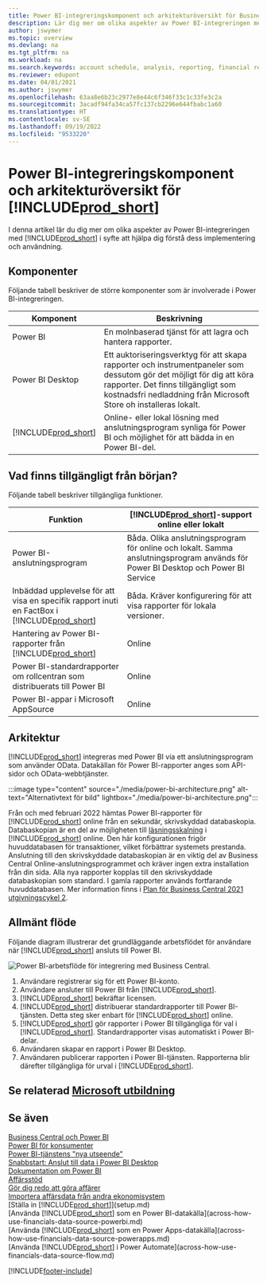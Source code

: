 ```yaml
---
title: Power BI-integreringskomponent och arkitekturöversikt för Business Central| Microsoft Docs
description: Lär dig mer om olika aspekter av Power BI-integreringen med Business Central.
author: jswymer
ms.topic: overview
ms.devlang: na
ms.tgt_pltfrm: na
ms.workload: na
ms.search.keywords: account schedule, analysis, reporting, financial report, business intelligence, KPI
ms.reviewer: edupont
ms.date: 04/01/2021
ms.author: jswymer
ms.openlocfilehash: 63aa8e6b23c2977e8e44c6f346f33c1c33fe3c2a
ms.sourcegitcommit: 3acadf94fa34ca57fc137cb2296e644fbabc1a60
ms.translationtype: HT
ms.contentlocale: sv-SE
ms.lasthandoff: 09/19/2022
ms.locfileid: "9533220"
---
```

# <a name="power-bi-integration-component-and-architecture-overview-for-includeprodshortincludesprodshortmd" /><a name="power-bi-integration-component-and-architecture-overview-for-prod_short"></a>Power BI-integreringskomponent och arkitekturöversikt för [!INCLUDE[prod_short](includes/prod_short.md)]

I denna artikel lär du dig mer om olika aspekter av Power BI-integreringen med [!INCLUDE[prod_short](includes/prod_short.md)] i syfte att hjälpa dig förstå dess implementering och användning.

## <a name="components" /><a name="components"></a>Komponenter

Följande tabell beskriver de större komponenter som är involverade i Power BI-integreringen.

|Komponent|Beskrivning|
|---------|-----------|
|Power BI|En molnbaserad tjänst för att lagra och hantera rapporter.|
|Power BI Desktop|Ett auktoriseringsverktyg för att skapa rapporter och instrumentpaneler som dessutom gör det möjligt för dig att köra rapporter. Det finns tillgängligt som kostnadsfri nedladdning från Microsoft Store oh installeras lokalt.|
|[!INCLUDE[prod_short](includes/prod_short.md)]|Online- eller lokal lösning med anslutningsprogram synliga för Power BI och möjlighet för att bädda in en Power BI-del.|

## <a name="whats-available-from-the-start" /><a name="whats-available-from-the-start"></a>Vad finns tillgängligt från början?

Följande tabell beskriver tillgängliga funktioner.

|Funktion|[!INCLUDE[prod_short](includes/prod_short.md)]-support online eller lokalt|
|-------|---------------------|
|Power BI-anslutningsprogram|Båda. Olika anslutningsprogram för online och lokalt. Samma anslutningsprogram används för Power BI Desktop och Power BI Service |
|Inbäddad upplevelse för att visa en specifik rapport inuti en FactBox i [!INCLUDE[prod_short](includes/prod_short.md)]|Båda. Kräver konfigurering för att visa rapporter för lokala versioner.|
|Hantering av Power BI-rapporter från [!INCLUDE[prod_short](includes/prod_short.md)]|Online|
|Power BI-standardrapporter om rollcentran som distribuerats till Power BI|Online|
|Power BI-appar i Microsoft AppSource|Online|

## <a name="architecture" /><a name="architecture"></a>Arkitektur

[!INCLUDE[prod_short](includes/prod_short.md)] integreras med Power BI via ett anslutningsprogram som använder OData. Datakällan för Power BI-rapporter anges som API-sidor och OData-webbtjänster.

:::image type="content" source="./media/power-bi-architecture.png" alt-text="Alternativtext för bild" lightbox="./media/power-bi-architecture.png":::

Från och med februari 2022 hämtas Power BI-rapporter för [!INCLUDE[prod_short](includes/prod_short.md)] online från en sekundär, skrivskyddad databaskopia. Databaskopian är en del av möjligheten till [läsningsskalning](/dynamics365/business-central/dev-itpro/administration/database-read-scale-out-overview) i [!INCLUDE[prod_short](includes/prod_short.md)] online. Den här konfigurationen frigör huvuddatabasen för transaktioner, vilket förbättrar systemets prestanda. Anslutning till den skrivskyddade databaskopian är en viktig del av Business Central Online-anslutningsprogrammet och kräver ingen extra installation från din sida. Alla nya rapporter kopplas till den skrivskyddade databaskopian som standard. I gamla rapporter används fortfarande huvuddatabasen. Mer information finns i [Plan för Business Central 2021 utgivningscykel 2](/dynamics365-release-plan/2021wave2/smb/dynamics365-business-central/use-secondary-read-only-database-power-bi-reporting).

## <a name="general-flow" /><a name="general-flow"></a>Allmänt flöde

Följande diagram illustrerar det grundläggande arbetsflödet för användare när [!INCLUDE[prod_short](includes/prod_short.md)] ansluts till Power BI.

![Power BI-arbetsflöde för integrering med Business Central.](./media/power-bi-flow.png)

1. Användare registrerar sig för ett Power BI-konto.
2. Användare ansluter till Power BI från [!INCLUDE[prod_short](includes/prod_short.md)].
3. [!INCLUDE[prod_short](includes/prod_short.md)] bekräftar licensen.
4. [!INCLUDE[prod_short](includes/prod_short.md)] distribuerar standardrapporter till Power BI-tjänsten. Detta steg sker enbart för [!INCLUDE[prod_short](includes/prod_short.md)] online.
5. [!INCLUDE[prod_short](includes/prod_short.md)] gör rapporter i Power BI tillgängliga för val i [!INCLUDE[prod_short](includes/prod_short.md)]. Standardrapporter visas automatiskt i Power BI-delar.
6. Användaren skapar en rapport i Power BI Desktop.
7. Användaren publicerar rapporten i Power BI-tjänsten. Rapporterna blir därefter tillgängliga för urval i [!INCLUDE[prod_short](includes/prod_short.md)].

## <a name="see-related-microsoft-trainingtrainingmodulesconfigure-powerbi-excel-dynamics-365-business-centralindex" /><a name="see-related-microsoft-training"></a>Se relaterad [Microsoft utbildning](/training/modules/configure-powerbi-excel-dynamics-365-business-central/index)

## <a name="see-also" /><a name="see-also"></a>Se även

[Business Central och Power BI](admin-powerbi.md)  
[Power BI för konsumenter](/power-bi/consumer/end-user-consumer)  
[Power BI-tjänstens "nya utseende"](/power-bi/service-new-look)  
[Snabbstart: Anslut till data i Power BI Desktop](/power-bi/desktop-quickstart-connect-to-data)  
[Dokumentation om Power BI](/power-bi/)  
[Affärsstöd](bi.md)  
[Gör dig redo att göra affärer](ui-get-ready-business.md)  
[Importera affärsdata från andra ekonomisystem](across-import-data-configuration-packages.md)  
[Ställa in [!INCLUDE[prod_short](includes/prod_short.md)]](setup.md)  
[Använda [!INCLUDE[prod_short](includes/prod_short.md)] som en Power BI-datakälla](across-how-use-financials-data-source-powerbi.md)  
[Använda [!INCLUDE[prod_short](includes/prod_short.md)] som en Power Apps-datakälla](across-how-use-financials-data-source-powerapps.md)  
[Använda [!INCLUDE[prod_short](includes/prod_short.md)] i Power Automate](across-how-use-financials-data-source-flow.md)  


[!INCLUDE[footer-include](includes/footer-banner.md)]

